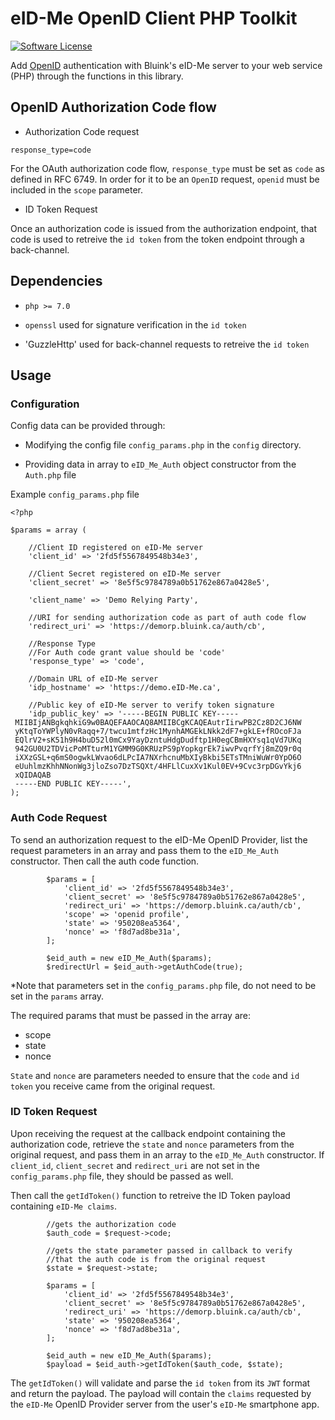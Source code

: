 # eID-Me OpenID Client PHP Toolkit

[![Software License](https://img.shields.io/badge/license-MIT-brightgreen.svg?style=flat-square)](LICENSE.md)

Add [OpenID](https://openid.net/connect/) authentication with Bluink's eID-Me server to your web service (PHP) through the functions in this library.


OpenID Authorization Code flow
--------------------------------

* Authorization Code request

`response_type=code`

For the OAuth authorization code flow, `response_type` must be set as `code` as defined in RFC 6749. In order for it to be an `OpenID` request, `openid` must be included in the `scope` parameter.


* ID Token Request

Once an authorization code is issued from the authorization endpoint, that code is used to retreive the `id token` from the token endpoint through a back-channel.



Dependencies
-------------

* `php >= 7.0`

* `openssl` used for signature verification in the `id token`

* 'GuzzleHttp' used for back-channel requests to retreive the `id token`



Usage
------

### Configuration ###

Config data can be provided through:

* Modifying the config file `config_params.php` in the `config` directory.

* Providing data in array to `eID_Me_Auth` object constructor from the `Auth.php` file 


Example `config_params.php` file

	<?php

	$params = array (

	    //Client ID registered on eID-Me server
	    'client_id' => '2fd5f5567849548b34e3',

	    //Client Secret registered on eID-Me server
	    'client_secret' => '8e5f5c9784789a0b51762e867a0428e5',

	    'client_name' => 'Demo Relying Party',

	    //URI for sending authorization code as part of auth code flow
	    'redirect_uri' => 'https://demorp.bluink.ca/auth/cb',
	    
	    //Response Type
	    //For Auth code grant value should be 'code'
	    'response_type' => 'code',

	    //Domain URL of eID-Me server
	    'idp_hostname' => 'https://demo.eID-Me.ca',

	    //Public key of eID-Me server to verify token signature
	    'idp_public_key' => '-----BEGIN PUBLIC KEY-----
     MIIBIjANBgkqhkiG9w0BAQEFAAOCAQ8AMIIBCgKCAQEAutrIirwPB2Cz8D2CJ6NW
     yKtqToYWPlyN0vRaqq+7/twcu1mtfzHc1MynhAMGEkLNkk2dF7+gkLE+fROcoFJa
     EQlrV2+sK51h9H4buD52l0mCx9YayDzntuHdgDudftp1H0egCBmHXYsq1qVd7UKq
     942GU0U2TDVicPoMTturM1YGMM9G0KRUzPS9pYopkgrEk7iwvPvqrfYj8mZQ9r0q
     iXXzGSL+q6mS0ogwkLWvao6dLPcIA7NXrhcnuMbXIyBkbi5ETsTMniWuWr0YpO6O
     eUuhlmzKhhNNonWg3jloZso7DzTSQXt/4HFLlCuxXv1Kul0EV+9Cvc3rpDGvYkj6
     xQIDAQAB
     -----END PUBLIC KEY-----',
	);

### Auth Code Request ###

To send an authorization request to the eID-Me OpenID Provider, list the request parameters in an array and pass them to the `eID_Me_Auth` constructor. Then call the auth code function.

            $params = [
                'client_id' => '2fd5f5567849548b34e3',
                'client_secret' => '8e5f5c9784789a0b51762e867a0428e5',
                'redirect_uri' => 'https://demorp.bluink.ca/auth/cb',
                'scope' => 'openid profile',
                'state' => '950208ea5364',
                'nonce' => 'f8d7ad8be31a',
            ];

            $eid_auth = new eID_Me_Auth($params);
            $redirectUrl = $eid_auth->getAuthCode(true);


*Note that parameters set in the `config_params.php` file, do not need to be set in the `params` array.

The required params that must be passed in the array are:
* scope
* state
* nonce

`State` and `nonce` are parameters needed to ensure that the `code` and `id token` you receive came from the original request.



### ID Token Request ###


Upon receiving the request at the callback endpoint containing the authorization code, retrieve the `state` and `nonce` parameters from the original request, and pass them in an array to the `eID_Me_Auth` constructor. If `client_id`, `client_secret` and `redirect_uri` are not set in the `config_params.php` file, they should be passed as well.

Then call the `getIdToken()` function to retreive the ID Token payload containing `eID-Me claims`.

            //gets the authorization code
            $auth_code = $request->code;

            //gets the state parameter passed in callback to verify 
            //that the auth code is from the original request
            $state = $request->state;

            $params = [
                'client_id' => '2fd5f5567849548b34e3',
                'client_secret' => '8e5f5c9784789a0b51762e867a0428e5',
                'redirect_uri' => 'https://demorp.bluink.ca/auth/cb',
                'state' => '950208ea5364',
                'nonce' => 'f8d7ad8be31a',
            ];

            $eid_auth = new eID_Me_Auth($params);
            $payload = $eid_auth->getIdToken($auth_code, $state);


The `getIdToken()` will validate and parse the `id token` from its `JWT` format and return the payload. The payload will contain the `claims` requested by the `eID-Me` OpenID Provider server from the user's `eID-Me` smartphone app. 







